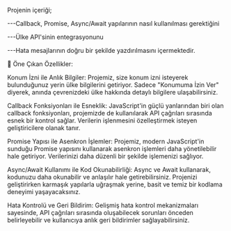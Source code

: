 Projenin içeriği; 

---Callback, Promise, Async/Await yapılarının nasıl kullanılması gerektiğini

---Ülke API'sinin entegrasyonunu

---Hata mesajlarının doğru bir şekilde yazdırılmasını 
içermektedir.




🚀 Öne Çıkan Özellikler:

Konum İzni ile Anlık Bilgiler: Projemiz, size konum izni isteyerek bulunduğunuz yerin ülke bilgilerini getiriyor. Sadece "Konumuma İzin Ver" diyerek, anında çevrenizdeki ülke hakkında detaylı bilgilere ulaşabilirsiniz.

Callback Fonksiyonları ile Esneklik: JavaScript'in güçlü yanlarından biri olan callback fonksiyonları, projemizde de kullanılarak API çağrıları sırasında esnek bir kontrol sağlar. Verilerin işlenmesini özelleştirmek isteyen geliştiricilere olanak tanır.

Promise Yapısı ile Asenkron İşlemler: Projemiz, modern JavaScript'in sunduğu Promise yapısını kullanarak asenkron işlemleri daha yönetilebilir hale getiriyor. Verilerinizi daha düzenli bir şekilde işlemenizi sağlıyor.

Async/Await Kullanımı ile Kod Okunabilirliği: Async ve Await kullanarak, kodunuzu daha okunabilir ve anlaşılır hale getirebilirsiniz. Projenizi geliştirirken karmaşık yapılarla uğraşmak yerine, basit ve temiz bir kodlama deneyimi yaşayacaksınız.

Hata Kontrolü ve Geri Bildirim: Gelişmiş hata kontrol mekanizmaları sayesinde, API çağrıları sırasında oluşabilecek sorunları önceden belirleyebilir ve kullanıcıya anlık geri bildirimler sağlayabilirsiniz.
